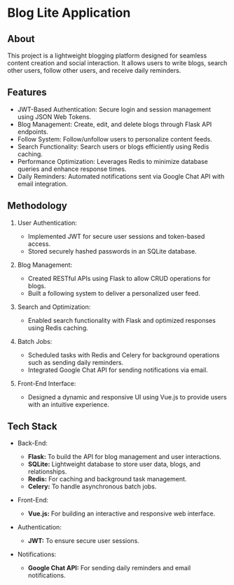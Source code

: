 # Blog Lite Application

## About
This project is a lightweight blogging platform designed for seamless content creation and social interaction. It allows users to write blogs, search other users, follow other users, and receive daily reminders.

## Features
* JWT-Based Authentication: Secure login and session management using JSON Web Tokens.
* Blog Management: Create, edit, and delete blogs through Flask API endpoints.
* Follow System: Follow/unfollow users to personalize content feeds.
* Search Functionality: Search users or blogs efficiently using Redis caching.
* Performance Optimization: Leverages Redis to minimize database queries and enhance response times.
* Daily Reminders: Automated notifications sent via Google Chat API with email integration.

## Methodology
1. User Authentication:
    * Implemented JWT for secure user sessions and token-based access.
    * Stored securely hashed passwords in an SQLite database.

2. Blog Management:
    * Created RESTful APIs using Flask to allow CRUD operations for blogs.
    * Built a following system to deliver a personalized user feed.

3. Search and Optimization:
    * Enabled search functionality with Flask and optimized responses using Redis caching.

4. Batch Jobs:
    * Scheduled tasks with Redis and Celery for background operations such as sending daily reminders.
    * Integrated Google Chat API for sending notifications via email.

5. Front-End Interface:
    * Designed a dynamic and responsive UI using Vue.js to provide users with an intuitive experience.
  
## Tech Stack
* Back-End:
    * **Flask:** To build the API for blog management and user interactions.
    * **SQLite:** Lightweight database to store user data, blogs, and relationships.
    * **Redis:** For caching and background task management.
    * **Celery:** To handle asynchronous batch jobs.

* Front-End:
    * **Vue.js:** For building an interactive and responsive web interface.

* Authentication:
    * **JWT:** To ensure secure user sessions.

* Notifications:
    * **Google Chat API:** For sending daily reminders and email notifications.



